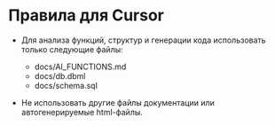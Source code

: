 # Правила для Cursor

- Для анализа функций, структур и генерации кода использовать только следующие файлы:
  - docs/AI_FUNCTIONS.md
  - docs/db.dbml
  - docs/schema.sql

- Не использовать другие файлы документации или автогенерируемые html-файлы. 